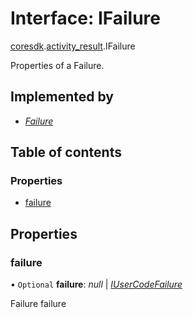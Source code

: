 # Interface: IFailure

[coresdk](../modules/proto.coresdk.md).[activity_result](../modules/proto.coresdk.activity_result.md).IFailure

Properties of a Failure.

## Implemented by

* [*Failure*](../classes/proto.coresdk.activity_result.failure.md)

## Table of contents

### Properties

- [failure](proto.coresdk.activity_result.ifailure.md#failure)

## Properties

### failure

• `Optional` **failure**: *null* \| [*IUserCodeFailure*](proto.coresdk.common.iusercodefailure.md)

Failure failure
